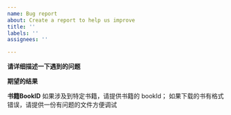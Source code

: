 ```yaml
---
name: Bug report
about: Create a report to help us improve
title: ''
labels: ''
assignees: ''

---
```


**请详细描述一下遇到的问题**

**期望的结果**

**书籍BookID**
如果涉及到特定书籍，请提供书籍的 bookId；
如果下载的书有格式错误，请提供一份有问题的文件方便调试
